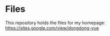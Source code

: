 # Files

This repository holds the files for my homepage: https://sites.google.com/view/dongdong-yue
